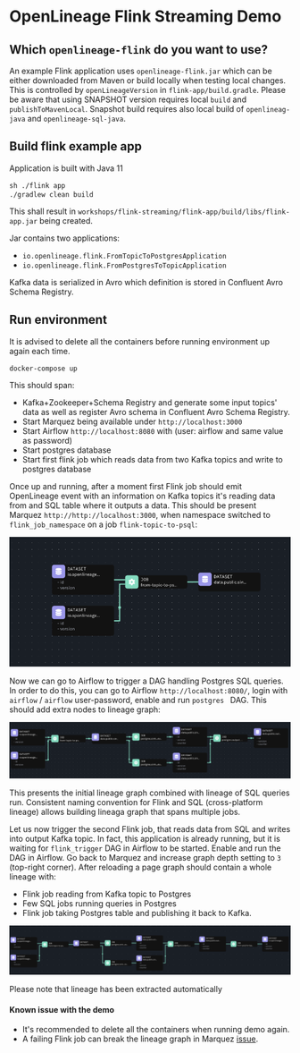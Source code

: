 # OpenLineage Flink Streaming Demo

## Which `openlineage-flink` do you want to use?

An example Flink application uses `openlineage-flink.jar` which can be either downloaded from Maven
or build locally when testing local changes. This is controlled by `openLineageVersion` in 
`flink-app/build.gradle`. Please be aware that using SNAPSHOT version requires local `build` and
`publishToMavenLocal`. Snapshot build requires also local build of `openlineag-java` and `openlineage-sql-java`. 

## Build flink example app

Application is built with Java 11
```
sh ./flink app
./gradlew clean build
```

This shall result in `workshops/flink-streaming/flink-app/build/libs/flink-app.jar` being created. 

Jar contains two applications:
 * `io.openlineage.flink.FromTopicToPostgresApplication`
 * `io.openlineage.flink.FromPostgresToTopicApplication`

Kafka data is serialized in Avro which definition is stored in Confluent Avro Schema Registry.

## Run environment

It is advised to delete all the containers before running environment up again each time.
```
docker-compose up
```

This should span:
 * Kafka+Zookeeper+Schema Registry and generate some input topics' data as well as register Avro schema in Confluent Avro Schema Registry.
 * Start Marquez being available under `http://localhost:3000`
 * Start Airflow `http://localhost:8080` with (user: airflow and same value as password)
 * Start postgres database
 * Start first flink job which reads data from two Kafka topics and write to postgres database

Once up and running, after a moment first Flink job should emit OpenLineage event with an information
on Kafka topics it's reading data from and SQL table where it outputs a data. This should be present 
Marquez `http://http://localhost:3000`, when namespace switched to `flink_job_namespace` on a job
`flink-topic-to-psql`:

![Alt text](./img/graph1.png "Kafka to PSQL lineage graph")

Now we can go to Airflow to trigger a DAG handling Postgres SQL queries. In order to do this,
you can go to Airflow `http://localhost:8080/`, login with `airflow` / `airflow` user-password, 
enable and run `postgres ` DAG. This should add extra nodes to lineage graph:

![Alt text](./img/graph2.png "Flink job with SQL dag operator")

This presents the initial lineage graph combined with lineage of SQL queries run. Consistent naming 
convention for Flink and SQL (cross-platform lineage) allows building lineaga graph that spans
multiple jobs. 

Let us now trigger the second Flink job, that reads data from SQL and writes into output Kafka topic.
In fact, this application is already running, but it is waiting for `flink_trigger` DAG in Airflow
to be started. Enable and run the DAG in Airflow. Go back to Marquez and increase graph depth setting to 
`3`  (top-right corner). After reloading a page graph should contain a whole lineage with:
 * Flink job reading from Kafka topic to Postgres
 * Few SQL jobs running queries in Postgres
 * Flink job taking Postgres table and publishing it back to Kafka. 

![Alt text](./img/graph3.png "Flink job with SQL dag operator")

Please note that lineage has been extracted automatically

#### Known issue with the demo
 * It's recommended to delete all the containers when running demo again.
 * A failing Flink job can break the lineage graph in Marquez [issue](https://github.com/MarquezProject/marquez/issues/2767).